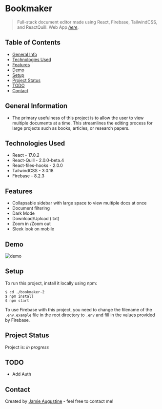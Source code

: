 # Bookmaker
> Full-stack document editor made using React, Firebase, TailwindCSS, and ReactQuill.
> Web App [_here_](https://compassionate-banach-b46723.netlify.app/).

## Table of Contents

- [General Info](#general-information)
- [Technologies Used](#technologies-used)
- [Features](#features)
- [Demo](#demo)
- [Setup](#setup)
- [Project Status](#project-status)
- [TODO](#todo)
- [Contact](#contact)

## General Information

- The primary usefulness of this project is to allow the user to view multiple documents at a time. This streamlines the editing process for large projects such as books, articles, or research papers.

## Technologies Used

- React - 17.0.2
- React-Quill - 2.0.0-beta.4
- React-files-hooks - 2.0.0
- TailwindCSS - 3.0.18
- Firebase - 8.2.3

## Features

- Collapsable sidebar with large space to view multiple docs at once
- Document filtering
- Dark Mode
- Download/Upload (.txt)
- Zoom in /Zoom out
- Sleek look on mobile

## Demo

![demo](https://firebasestorage.googleapis.com/v0/b/bookmaker-36cf0.appspot.com/o/bookmakerScreen.gif?alt=media&token=63a294cd-de6f-4b18-b6d4-12bfd61cc93a)

## Setup

To run this project, install it locally using npm:

```
$ cd ./bookmaker-2
$ npm install
$ npm start
```

To use Firebase with this project, you need to change the filename of the ```.env.example``` file in the root directory to ```.env``` and fill in the values provided by Firebase.

## Project Status

Project is: _in progress_

## TODO

- Add Auth

## Contact

Created by [Jamie Augustine](https://cranky-wilson-97c459.netlify.app/) - feel free to contact me!
